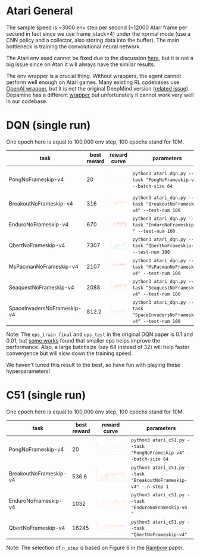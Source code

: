 # Atari General

The sample speed is \~3000 env step per second (\~12000 Atari frame per second in fact since we use frame_stack=4) under the normal mode (use a CNN policy and a collector, also storing data into the buffer). The main bottleneck is training the convolutional neural network.

The Atari env seed cannot be fixed due to the discussion [here](https://github.com/openai/gym/issues/1478), but it is not a big issue since on Atari it will always have the similar results.

The env wrapper is a crucial thing. Without wrappers, the agent cannot perform well enough on Atari games. Many existing RL codebases use [OpenAI wrapper](https://github.com/openai/baselines/blob/master/baselines/common/atari_wrappers.py), but it is not the original DeepMind version ([related issue](https://github.com/openai/baselines/issues/240)). Dopamine has a different [wrapper](https://github.com/google/dopamine/blob/master/dopamine/discrete_domains/atari_lib.py) but unfortunately it cannot work very well in our codebase.

# DQN (single run)

One epoch here is equal to 100,000 env step, 100 epochs stand for 10M.

| task                        | best reward | reward curve                          | parameters                                                   | time cost           |
| --------------------------- | ----------- | ------------------------------------- | ------------------------------------------------------------ | ------------------- |
| PongNoFrameskip-v4          | 20          | ![](results/dqn/Pong_rew.png)         | `python3 atari_dqn.py --task "PongNoFrameskip-v4" --batch-size 64` | ~30 min (~15 epoch) |
| BreakoutNoFrameskip-v4      | 316         | ![](results/dqn/Breakout_rew.png)     | `python3 atari_dqn.py --task "BreakoutNoFrameskip-v4" --test-num 100`  | 3~4h (100 epoch)    |
| EnduroNoFrameskip-v4        | 670         | ![](results/dqn/Enduro_rew.png)       | `python3 atari_dqn.py --task "EnduroNoFrameskip-v4 " --test-num 100`  | 3~4h (100 epoch)    |
| QbertNoFrameskip-v4         | 7307        | ![](results/dqn/Qbert_rew.png)        | `python3 atari_dqn.py --task "QbertNoFrameskip-v4" --test-num 100`  | 3~4h (100 epoch)    |
| MsPacmanNoFrameskip-v4      | 2107        | ![](results/dqn/MsPacman_rew.png)     | `python3 atari_dqn.py --task "MsPacmanNoFrameskip-v4" --test-num 100`  | 3~4h (100 epoch)    |
| SeaquestNoFrameskip-v4      | 2088        | ![](results/dqn/Seaquest_rew.png)     | `python3 atari_dqn.py --task "SeaquestNoFrameskip-v4" --test-num 100`  | 3~4h (100 epoch)    |
| SpaceInvadersNoFrameskip-v4 | 812.2       | ![](results/dqn/SpaceInvader_rew.png) | `python3 atari_dqn.py --task "SpaceInvadersNoFrameskip-v4" --test-num 100`  | 3~4h (100 epoch)    |

Note: The `eps_train_final` and `eps_test` in the original DQN paper is 0.1 and 0.01, but [some works](https://github.com/google/dopamine/tree/master/baselines) found that smaller eps helps improve the performance. Also, a large batchsize (say 64 instead of 32) will help faster convergence but will slow down the training speed. 

We haven't tuned this result to the best, so have fun with playing these hyperparameters!

# C51 (single run)

One epoch here is equal to 100,000 env step, 100 epochs stand for 10M.

| task                        | best reward | reward curve                          | parameters                                                   |
| --------------------------- | ----------- | ------------------------------------- | ------------------------------------------------------------ |
| PongNoFrameskip-v4          | 20          | ![](results/c51/Pong_rew.png)         | `python3 atari_c51.py --task "PongNoFrameskip-v4" --batch-size 64` |
| BreakoutNoFrameskip-v4      | 536.6         | ![](results/c51/Breakout_rew.png)     | `python3 atari_c51.py --task "BreakoutNoFrameskip-v4" --n-step 1` |
| EnduroNoFrameskip-v4        | 1032         | ![](results/c51/Enduro_rew.png)       | `python3 atari_c51.py --task "EnduroNoFrameskip-v4 " ` |
| QbertNoFrameskip-v4         | 16245        | ![](results/c51/Qbert_rew.png)        | `python3 atari_c51.py --task "QbertNoFrameskip-v4"`  |


Note: The selection of `n_step` is based on Figure 6 in the [Rainbow](https://arxiv.org/abs/1710.02298) paper.
